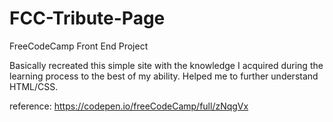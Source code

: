 # FCC-Tribute-Page
FreeCodeCamp Front End Project

Basically recreated this simple site with the knowledge I acquired during the learning process to the best of my ability.
Helped me to further understand HTML/CSS.

reference: https://codepen.io/freeCodeCamp/full/zNqgVx
